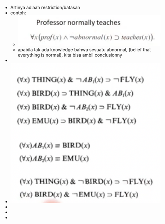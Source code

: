 - Artinya adlaah restriction/batasan
- contoh:
	- ![image.png](../assets/image_1644849588472_0.png)
	- apabila tak ada knowledge bahwa sesuatu abnormal, (belief that everything is normal), kita bisa ambil conclusionny
-
- ![image.png](../assets/image_1644850885908_0.png)
-
-
-